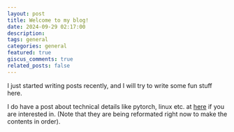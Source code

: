 ```yaml
---
layout: post
title: Welcome to my blog!
date: 2024-09-29 02:17:00
description: 
tags: general
categories: general
featured: true
giscus_comments: true
related_posts: false
---
```


I just started writing posts recently, and I will try to write some fun stuff here. 


I do have a post about technical details like pytorch, linux etc. at [here](https://beilong-tang.github.io/technical_blog/) if you are interested in.
(Note that they are being reformated right now to make the contents in order).